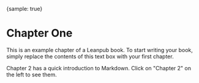{sample: true}

# Chapter One

This is an example chapter of a Leanpub book. To start writing your book, simply replace the contents of this text box with your first chapter.

Chapter 2 has a quick introduction to Markdown. Click on "Chapter 2" on the left to see them.
